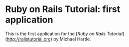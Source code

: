 # Ruby on Rails Tutorial: first application

This is the first application for the [*Ruby on Rails Tutorial*] (http://railstutorial.org) by Michael Hartle.